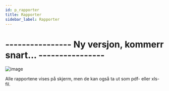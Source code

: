 ```yaml
---
id: p_rapporter
title: Rapporter
sidebar_label: Rapporter
---
```

# ---------------- Ny versjon, kommerr snart... ----------------

![image](https://github.com/user-attachments/assets/dae945de-27d0-4ceb-89e9-ebd4b8525989)

Alle rapportene vises på skjerm, men de kan også ta ut som pdf- eller xls-fil.
